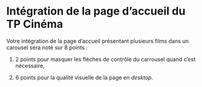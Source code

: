# Intégration de la page d’accueil du TP Cinéma

Votre intégration de la page d’accueil présentant plusieurs films dans un carousel sera noté sur 8 points :

1. 2 points pour masquer les flèches de contrôle du carrousel quand c’est nécessaire,

1. 6 points pour la qualité visuelle de la page en _desktop_.

